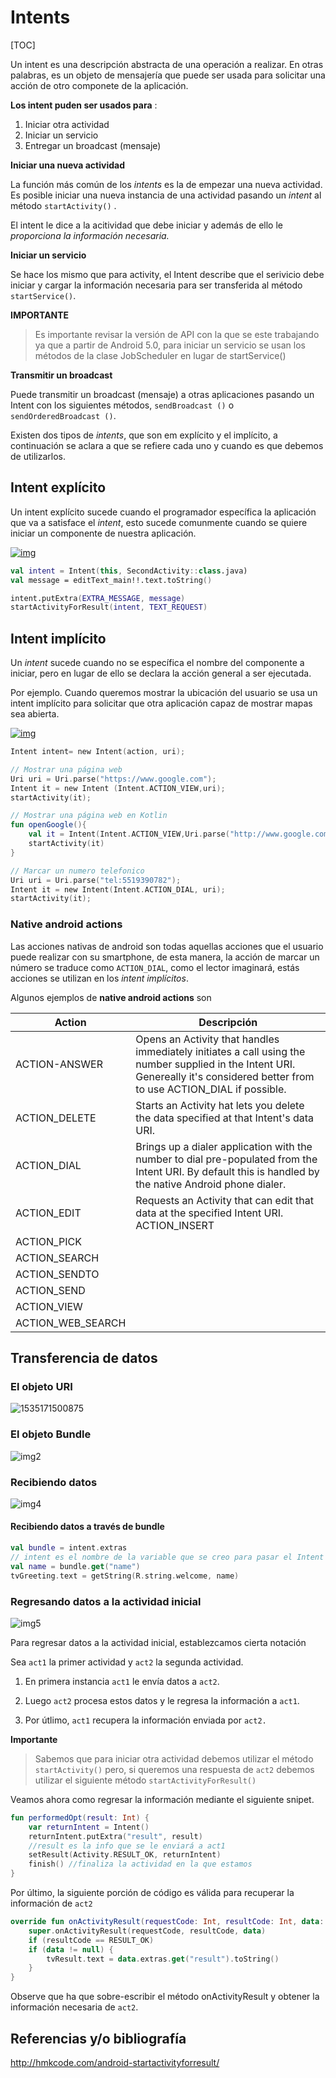 # Intents

[TOC]

Un intent es una descripción abstracta de una operación a realizar. En otras palabras, es un objeto de mensajería que puede ser usada para solicitar una acción de otro componete de la aplicación.

**Los intent puden ser usados para** :

1. Iniciar otra actividad
2. Iniciar un servicio
3. Entregar un broadcast (mensaje)

**Iniciar una nueva actividad**

La función más común de los *intents* es la de empezar una nueva actividad. Es posible iniciar una nueva instancia de una actividad pasando un *intent* al método `startActivity()` .

El intent le dice a la acitividad que debe iniciar y además de ello le *proporciona la información necesaria.*

**Iniciar un servicio**

Se hace los mismo que para activity, el Intent describe que el serivicio debe iniciar y cargar la información necesaria para ser transferida al método `startService()`.

**IMPORTANTE**

> Es importante revisar la versión de API con la que se este trabajando ya que a partir de Android 5.0, para iniciar un servicio se usan los métodos de la clase JobScheduler en lugar de startService()

**Transmitir un broadcast**

Puede transmitir un broadcast (mensaje) a otras aplicaciones pasando un Intent con los siguientes métodos, `sendBroadcast ()` o `sendOrderedBroadcast ()`.

Existen dos tipos de *intents*, que son em explícito y el implícito, a continuación se aclara a que se refiere cada uno y cuando es que debemos de utilizarlos.

## Intent explícito

Un intent explícito sucede cuando el programador específica la aplicación que va a satisface el *intent*, esto sucede comunmente cuando se quiere iniciar un componente de nuestra aplicación.

[![img](https://github.com/Angel5215/Moviles/raw/master/Android/Intents/img/intent-explicito.jpg)](https://github.com/Angel5215/Moviles/blob/master/Android/Intents/img/intent-explicito.jpg)

```kotlin
val intent = Intent(this, SecondActivity::class.java)
val message = editText_main!!.text.toString()

intent.putExtra(EXTRA_MESSAGE, message)
startActivityForResult(intent, TEXT_REQUEST)
```

## Intent implícito

Un *intent* sucede cuando no se específica el nombre del componente a iniciar, pero en lugar de ello se declara la acción general a ser ejecutada.

Por ejemplo. Cuando queremos mostrar la ubicación del usuario se usa un intent implícito para solicitar que otra aplicación capaz de mostrar mapas sea abierta.

[![img](https://github.com/Angel5215/Moviles/raw/master/Android/Intents/img/intent-implicitos.png)](https://github.com/Angel5215/Moviles/blob/master/Android/Intents/img/intent-implicitos.png)

```kotlin
Intent intent= new Intent(action, uri);

// Mostrar una página web
Uri uri = Uri.parse("https://www.google.com");
Intent it = new Intent (Intent.ACTION_VIEW,uri);
startActivity(it);

// Mostrar una página web en Kotlin
fun openGoogle(){
    val it = Intent(Intent.ACTION_VIEW,Uri.parse("http://www.google.com"))
    startActivity(it)
}

// Marcar un numero telefonico
Uri uri = Uri.parse("tel:5519390782");
Intent it = new Intent(Intent.ACTION_DIAL, uri);
startActivity(it);
```

### Native android actions

Las acciones nativas de android son todas aquellas acciones que el usuario puede realizar con su smartphone, de esta manera, la acción de marcar un número se traduce como `ACTION_DIAL`, como el lector imaginará, estás  acciones se utilizan en los *intent implícitos*.

Algunos ejemplos de **native android actions** son

| Action            | Descripción                                                  |
| ----------------- | ------------------------------------------------------------ |
| ACTION-ANSWER     | Opens an Activity that handles immediately initiates a call using the number supplied in the Intent URI. Genereally it's considered better from to use ACTION_DIAL if possible. |
| ACTION_DELETE     | Starts an Activity hat lets you delete the data specified at that Intent's data URI. |
| ACTION_DIAL       | Brings up a dialer application with the number to dial pre-populated from the Intent URI. By default this is handled by the native Android phone dialer. |
| ACTION_EDIT       | Requests an Activity that can edit that data at the specified Intent URI. ACTION_INSERT |
| ACTION_PICK       |                                                              |
| ACTION_SEARCH     |                                                              |
| ACTION_SENDTO     |                                                              |
| ACTION_SEND       |                                                              |
| ACTION_VIEW       |                                                              |
| ACTION_WEB_SEARCH |                                                              |

## Transferencia de datos

### El objeto URI

![1535171500875](img/img1.png)

### El objeto Bundle

![img2](img/img2.png)

### Recibiendo datos

![img4](./img/img4.png)

#### Recibiendo datos a través de bundle

```kotlin
val bundle = intent.extras 
// intent es el nombre de la variable que se creo para pasar el Intent
val name = bundle.get("name")
tvGreeting.text = getString(R.string.welcome, name)
```

### Regresando datos a la actividad inicial

![img5](img/img5.png)

Para regresar datos a la actividad inicial, establezcamos cierta notación 

Sea `act1` la primer actividad y `act2` la segunda actividad. 

1. En primera instancia `act1` le envía datos a `act2`.

2. Luego `act2` procesa estos datos y le regresa la información a `act1`.

3. Por útlimo, `act1` recupera la información enviada por `act2.`

**Importante**

> Sabemos que para iniciar otra actividad debemos utilizar el método `startActivity()` pero, si queremos una respuesta de `act2` debemos utilizar el siguiente método `startActivityForResult()`

Veamos ahora como regresar la información mediante el siguiente snipet.

```kotlin
fun performedOpt(result: Int) {
    var returnIntent = Intent()
    returnIntent.putExtra("result", result) 
    //result es la info que se le enviará a act1
    setResult(Activity.RESULT_OK, returnIntent)
    finish() //finaliza la actividad en la que estamos
}
```

Por último, la siguiente porción de código es válida para recuperar la información de `act2`

```kotlin
override fun onActivityResult(requestCode: Int, resultCode: Int, data: Intent?) {
    super.onActivityResult(requestCode, resultCode, data)
    if (resultCode == RESULT_OK)
    if (data != null) {
        tvResult.text = data.extras.get("result").toString()
    }
}
```

Observe que ha que sobre-escribir el método onActivityResult y obtener la información necesaria de `act2`.

## Referencias y/o bibliografía 

http://hmkcode.com/android-startactivityforresult/